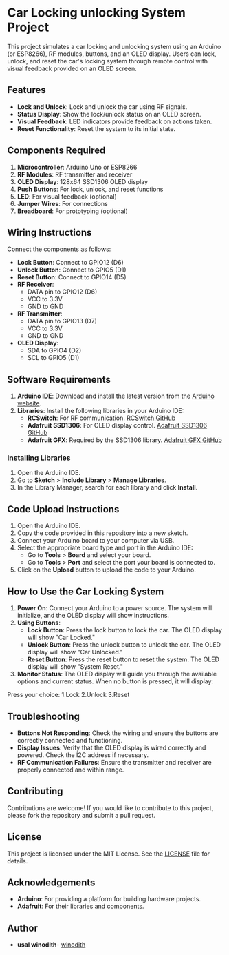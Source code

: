 # Car Locking unlocking System Project

This project simulates a car locking and unlocking system using an Arduino (or ESP8266), RF modules, buttons, and an OLED display. Users can lock, unlock, and reset the car's locking system through remote control with visual feedback provided on an OLED screen.

## Features

- **Lock and Unlock**: Lock and unlock the car using RF signals.
- **Status Display**: Show the lock/unlock status on an OLED screen.
- **Visual Feedback**: LED indicators provide feedback on actions taken.
- **Reset Functionality**: Reset the system to its initial state.

## Components Required

1. **Microcontroller**: Arduino Uno or ESP8266
2. **RF Modules**: RF transmitter and receiver
3. **OLED Display**: 128x64 SSD1306 OLED display
4. **Push Buttons**: For lock, unlock, and reset functions
5. **LED**: For visual feedback (optional)
6. **Jumper Wires**: For connections
7. **Breadboard**: For prototyping (optional)

## Wiring Instructions

Connect the components as follows:

- **Lock Button**: Connect to GPIO12 (D6)
- **Unlock Button**: Connect to GPIO5 (D1)
- **Reset Button**: Connect to GPIO14 (D5)
- **RF Receiver**: 
  - DATA pin to GPIO12 (D6)
  - VCC to 3.3V
  - GND to GND
- **RF Transmitter**: 
  - DATA pin to GPIO13 (D7)
  - VCC to 3.3V
  - GND to GND
- **OLED Display**:
  - SDA to GPIO4 (D2)
  - SCL to GPIO5 (D1)

## Software Requirements

1. **Arduino IDE**: Download and install the latest version from the [Arduino website](https://www.arduino.cc/en/software).
2. **Libraries**: Install the following libraries in your Arduino IDE:
   - **RCSwitch**: For RF communication. [RCSwitch GitHub](https://github.com/sui77/rc-switch)
   - **Adafruit SSD1306**: For OLED display control. [Adafruit SSD1306 GitHub](https://github.com/adafruit/Adafruit_SSD1306)
   - **Adafruit GFX**: Required by the SSD1306 library. [Adafruit GFX GitHub](https://github.com/adafruit/Adafruit-GFX-Library)

### Installing Libraries

1. Open the Arduino IDE.
2. Go to **Sketch** > **Include Library** > **Manage Libraries**.
3. In the Library Manager, search for each library and click **Install**.

## Code Upload Instructions

1. Open the Arduino IDE.
2. Copy the code provided in this repository into a new sketch.
3. Connect your Arduino board to your computer via USB.
4. Select the appropriate board type and port in the Arduino IDE:
   - Go to **Tools** > **Board** and select your board.
   - Go to **Tools** > **Port** and select the port your board is connected to.
5. Click on the **Upload** button to upload the code to your Arduino.

## How to Use the Car Locking System

1. **Power On**: Connect your Arduino to a power source. The system will initialize, and the OLED display will show instructions.
2. **Using Buttons**:
   - **Lock Button**: Press the lock button to lock the car. The OLED display will show "Car Locked."
   - **Unlock Button**: Press the unlock button to unlock the car. The OLED display will show "Car Unlocked."
   - **Reset Button**: Press the reset button to reset the system. The OLED display will show "System Reset."
3. **Monitor Status**: The OLED display will guide you through the available options and current status. When no button is pressed, it will display:

Press your choice:
1.Lock
2.Unlock
3.Reset

## Troubleshooting

- **Buttons Not Responding**: Check the wiring and ensure the buttons are correctly connected and functioning.
- **Display Issues**: Verify that the OLED display is wired correctly and powered. Check the I2C address if necessary.
- **RF Communication Failures**: Ensure the transmitter and receiver are properly connected and within range. 

## Contributing

Contributions are welcome! If you would like to contribute to this project, please fork the repository and submit a pull request.

## License

This project is licensed under the MIT License. See the [LICENSE](LICENSE) file for details.

## Acknowledgements

- **Arduino**: For providing a platform for building hardware projects.
- **Adafruit**: For their libraries and components.

## Author

- **usal winodith**- [winodith](https://github.com/winodith)

